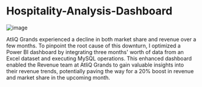 # Hospitality-Analysis-Dashboard
![image](https://github.com/UppaluriMeghana/Hospitality-Analysis-/assets/146648575/46b7b0c8-4aa3-4fe8-ae24-91aade76b072)

AtliQ Grands experienced a decline in both market share and revenue over a few months. To pinpoint the root cause of this downturn, I optimized a Power BI dashboard by integrating three months' worth of data from an Excel dataset and executing MySQL operations. This enhanced dashboard enabled the Revenue team at AtliQ Grands to gain valuable insights into their revenue trends, potentially paving the way for a 20% boost in revenue and market share in the upcoming month.
